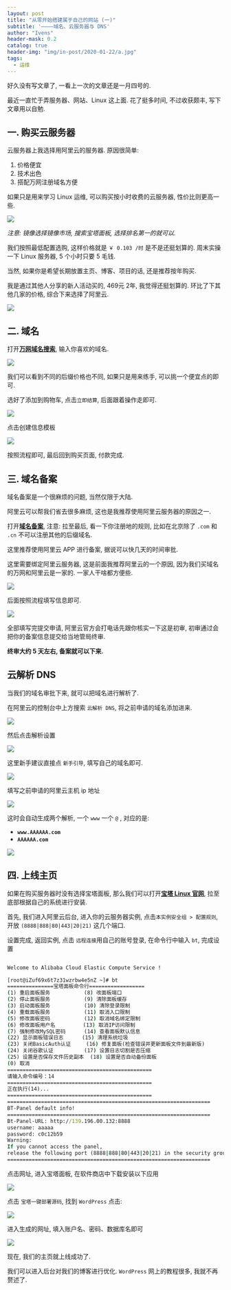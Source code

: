 ```yaml
---
layout: post
title: "从零开始搭建属于自己的网站 (一)"
subtitle: '————域名、云服务器与 DNS'
author: "Ivens"
header-mask: 0.2
catalog: true
header-img: "img/in-post/2020-01-22/a.jpg"
tags:
  - 运维
---
```


好久没有写文章了, 一看上一次的文章还是一月四号的.

最近一直忙于弄服务器、网站、Linux 这上面. 花了挺多时间, 不过收获颇丰, 写下文章用以自勉.

## 一. 购买云服务器

云服务器上我选择用阿里云的服务器. 原因很简单:

1. 价格便宜
2. 技术出色
3. 搭配万网注册域名方便

如果只是用来学习 Linux 运维, 可以购买按小时收费的云服务器, 性价比则更高一些.

![](https://raw.githubusercontent.com/Ivens-Zhang/PictureBed-2019.12.9/master/img/20200122163347.png)

*注意: 镜像选择镜像市场, 搜索宝塔面板, 选择排名第一的就可以.*

我们按照最低配置选购, 这样价格就是 `￥ 0.103 /时` 是不是还挺划算的. 周末实操一下 Linux 服务器, 5 个小时只要 5 毛钱.

当然, 如果你是希望长期放置主页、博客、项目的话, 还是推荐按年购买.

我是通过其他人分享的新人活动买的, 469元 2年, 我觉得还挺划算的. 环比了下其他几家的价格, 综合下来选择了阿里云.

![](https://raw.githubusercontent.com/Ivens-Zhang/PictureBed-2019.12.9/master/img/KZZJ0N3K8$@]X2O_X4H~JC0.png)

## 二. 域名

打开[**万网域名搜索**](https://wanwang.aliyun.com/domain/searchresult/?keyword=aaa&suffix=.com&domaintype=en#/?keyword=aaa&suffix=com), 输入你喜欢的域名.

![](https://raw.githubusercontent.com/Ivens-Zhang/PictureBed-2019.12.9/master/img/20200122164300.png)

我们可以看到不同的后缀价格也不同, 如果只是用来练手, 可以挑一个便宜点的即可.

选好了添加到购物车, 点击`立即结算`, 后面跟着操作走即可.

![](https://raw.githubusercontent.com/Ivens-Zhang/PictureBed-2019.12.9/master/img/20200122165407.png)

点击创建信息模板

![](https://raw.githubusercontent.com/Ivens-Zhang/PictureBed-2019.12.9/master/img/20200122165543.png)

按照流程即可, 最后回到购买页面, 付款完成.

## 三. 域名备案

域名备案是一个很麻烦的问题, 当然仅限于大陆.

阿里云可以帮我们省去很多麻烦, 这也是我推荐使用阿里云服务器的原因之一.

打开[**域名备案**](https://beian.aliyun.com/?spm=5176.10695662.amxosvpfn.19.72a05e10x5Udjr), 注意: 拉至最后, 看一下你注册地的规则, 比如在北京除了 `.com` 和 `.cn` 不可以注册其他的后缀域名.

这里推荐使用阿里云 APP 进行备案, 据说可以快几天的时间审批.

这里需要绑定阿里云服务器, 这是前面我推荐阿里云的一个原因, 因为我们买域名的万网和阿里云是一家的. 一家人干啥都方便些.

![](https://raw.githubusercontent.com/Ivens-Zhang/PictureBed-2019.12.9/master/img/20200122203629.png)

后面按照流程填写信息即可.

![](https://raw.githubusercontent.com/Ivens-Zhang/PictureBed-2019.12.9/master/img/20200122204017.png)

全部填写完提交申请, 阿里云官方会打电话先跟你核实一下这是初审, 初审通过会把你的备案信息提交给当地管局终审.

**终审大约 5 天左右, 备案就可以下来.**

## 云解析 DNS

当我们的域名审批下来, 就可以把域名进行解析了.

在阿里云的控制台中上方搜索 `云解析 DNS`, 将之前申请的域名添加进来.

![](https://raw.githubusercontent.com/Ivens-Zhang/PictureBed-2019.12.9/master/img/20200122204507.png)

然后点击解析设置

![](https://raw.githubusercontent.com/Ivens-Zhang/PictureBed-2019.12.9/master/img/20200122204605.png)

这里新手建议直接点 `新手引导`, 填写自己的域名即可.

![](https://raw.githubusercontent.com/Ivens-Zhang/PictureBed-2019.12.9/master/img/20200122204947.png)

填写之前申请的阿里云主机 ip 地址

![](https://raw.githubusercontent.com/Ivens-Zhang/PictureBed-2019.12.9/master/img/20200122204947.png)

这时会自动生成两个解析, 一个 `www` 一个 `@` , 对应的是:
- **`www.AAAAAA.com`**
- **`AAAAAA.com`**

![](https://raw.githubusercontent.com/Ivens-Zhang/PictureBed-2019.12.9/master/img/20200122205039.png)

## 四. 上线主页

如果在购买服务器时没有选择宝塔面板, 那么我们可以打开[**宝塔 Linux 官网**](https://www.bt.cn/download/linux.html), 拉至底部根据自己的系统进行安装.

首先, 我们进入阿里云后台, 进入你的云服务器实例, 点击`本实例安全组 > 配置规则`, 开放 ``(8888|888|80|443|20|21)`` 这几个端口.

设置完成, 返回实例, 点击 `远程连接`用自己的账号登录, 在命令行中输入 `bt`, 完成设置

```cmd

Welcome to Alibaba Cloud Elastic Compute Service !

[root@iZuf69x6t7z31wzrbw4e5nZ ~]# bt
===============宝塔面板命令行==================
(1) 重启面板服务           (8) 改面板端口
(2) 停止面板服务           (9) 清除面板缓存
(3) 启动面板服务           (10) 清除登录限制
(4) 重载面板服务           (11) 取消入口限制
(5) 修改面板密码           (12) 取消域名绑定限制
(6) 修改面板用户名         (13) 取消IP访问限制
(7) 强制修改MySQL密码      (14) 查看面板默认信息
(22) 显示面板错误日志      (15) 清理系统垃圾
(23) 关闭BasicAuth认证     (16) 修复面板(检查错误并更新面板文件到最新版)
(24) 关闭谷歌认证          (17) 设置日志切割是否压缩
(25) 设置是否保存文件历史副本  (18) 设置是否自动备份面板
(0) 取消
===============================================
请输入命令编号：14
===============================================
正在执行(14)...
===============================================
==================================================================
BT-Panel default info!
==================================================================
Bt-Panel-URL: http://139.196.00.132:8888
username: aaaaa
password: c0c12b59
Warning:
If you cannot access the panel, 
release the following port (8888|888|80|443|20|21) in the security group
==================================================================
```

点击网址, 进入宝塔面板, 在软件商店中下载安装以下应用

![](https://raw.githubusercontent.com/Ivens-Zhang/PictureBed-2019.12.9/master/img/20200122211420.png)

点击 `宝塔一键部署源码`, 找到 `WordPress` 点击:

![](https://raw.githubusercontent.com/Ivens-Zhang/PictureBed-2019.12.9/master/img/20200122211635.png)

进入生成的网址, 填入账户名、密码、数据库名即可

![](https://raw.githubusercontent.com/Ivens-Zhang/PictureBed-2019.12.9/master/img/20200122211923.png)

现在, 我们的主页就上线成功了.

我们可以进入后台对我们的博客进行优化. `WordPress` 网上的教程很多, 我就不再赘述了.